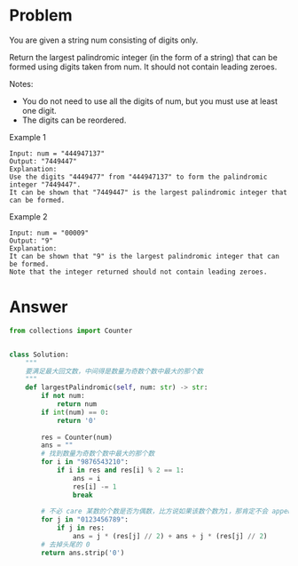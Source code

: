 # Problem
You are given a string num consisting of digits only.

Return the largest palindromic integer (in the form of a string) that can be formed using digits taken from num. It should not contain leading zeroes.

Notes:

- You do not need to use all the digits of num, but you must use at least one digit.
- The digits can be reordered.

Example 1
```
Input: num = "444947137"
Output: "7449447"
Explanation: 
Use the digits "4449477" from "444947137" to form the palindromic integer "7449447".
It can be shown that "7449447" is the largest palindromic integer that can be formed.
```

Example 2
```
Input: num = "00009"
Output: "9"
Explanation: 
It can be shown that "9" is the largest palindromic integer that can be formed.
Note that the integer returned should not contain leading zeroes.
```
# Answer
```python
from collections import Counter


class Solution:
    """
    要满足最大回文数，中间得是数量为奇数个数中最大的那个数
    """
    def largestPalindromic(self, num: str) -> str:
        if not num:
            return num
        if int(num) == 0:
            return '0'
        
        res = Counter(num)
        ans = ""
        # 找到数量为奇数个数中最大的那个数
        for i in "9876543210":
            if i in res and res[i] % 2 == 1:
                ans = i
                res[i] -= 1
                break
        
        # 不必 care 某数的个数是否为偶数，比方说如果该数个数为1，那肯定不会 append 到结果中，如果为 3 就 append 一对
        for j in "0123456789":
            if j in res:
                ans = j * (res[j] // 2) + ans + j * (res[j] // 2)
        # 去掉头尾的 0
        return ans.strip('0')
```